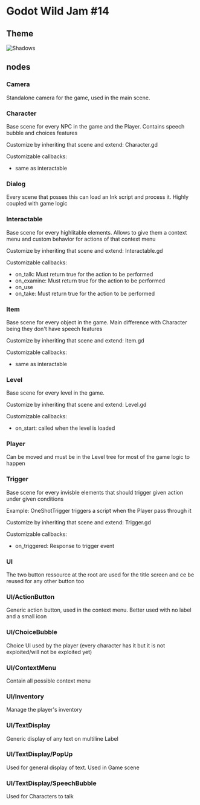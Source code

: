 # Godot Wild Jam #14

## Theme

![Shadows](https://img.itch.zone/aW1nLzI1NzQ4MDEucG5n/original/LzPSsd.png)

## nodes

### Camera

Standalone camera for the game, used in the main scene.


### Character

Base scene for every NPC in the game and the Player. Contains speech bubble and choices features

Customize by inheriting that scene and extend: Character.gd

Customizable callbacks:
* same as interactable

### Dialog

Every scene that posses this can load an Ink script and process it. Highly coupled with game logic


### Interactable

Base scene for every highlitable elements. Allows to give them a context menu and custom behavior for actions of that context menu

Customize by inheriting that scene and extend: Interactable.gd

Customizable callbacks:
* on_talk: Must return true for the action to be performed
* on_examine: Must return true for the action to be performed
* on_use
* on_take: Must return true for the action to be performed


### Item

Base scene for every object in the game. Main difference with Character being they don't have speech features

Customize by inheriting that scene and extend: Item.gd

Customizable callbacks:
* same as interactable


### Level

Base scene for every level in the game.

Customize by inheriting that scene and extend: Level.gd

Customizable callbacks:
* on_start: called when the level is loaded


### Player

Can be moved and must be in the Level tree for most of the game logic to happen


### Trigger

Base scene for every invisble elements that should trigger given action under given conditions

Example: OneShotTrigger triggers a script when the Player pass through it

Customize by inheriting that scene and extend: Trigger.gd

Customizable callbacks:
* on_triggered: Response to trigger event

### UI

The two button ressource at the root are used for the title screen and ce be reused for any other button too

### UI/ActionButton

Generic action button, used in the context menu. Better used with no label and a small icon

### UI/ChoiceBubble

Choice UI used by the player (every character has it but it is not exploited/will not be exploited yet)

### UI/ContextMenu

Contain all possible context menu

### UI/Inventory

Manage the player's inventory

### UI/TextDisplay

Generic display of any text on multiline Label

### UI/TextDisplay/PopUp

Used for general display of text. Used in Game scene

### UI/TextDisplay/SpeechBubble

Used for Characters to talk

